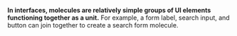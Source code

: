 **In interfaces, molecules are relatively simple groups of UI elements functioning together as a unit.** For example, a form label, search input, and
button can join together to create a search form molecule.
